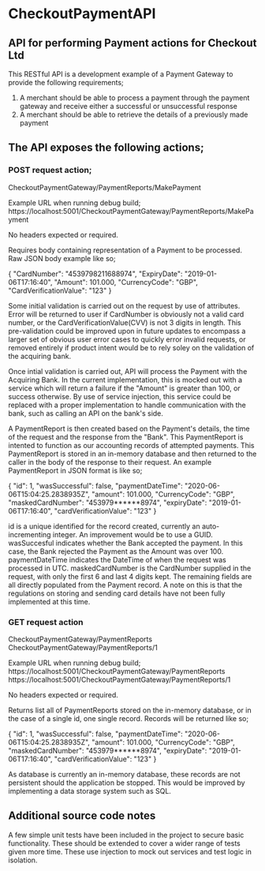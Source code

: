 # CheckoutPaymentAPI
## API for performing Payment actions for Checkout Ltd

This RESTful API is a development example of a Payment Gateway to provide the following requirements;

1. A merchant should be able to process a payment through the payment gateway and receive either a
successful or unsuccessful response
2. A merchant should be able to retrieve the details of a previously made payment

## The API exposes the following actions;

### POST request action;
CheckoutPaymentGateway/PaymentReports/MakePayment

Example URL when running debug build;
https://localhost:5001/CheckoutPaymentGateway/PaymentReports/MakePayment

No headers expected or required.

Requires body containing representation of a Payment to be processed. Raw JSON body example like so;

{
        "CardNumber": "4539798211688974",
        "ExpiryDate": "2019-01-06T17:16:40",
        "Amount": 101.000,
        "CurrencyCode": "GBP",
        "CardVerificationValue": "123"
}

Some initial validation is carried out on the request by use of attributes. Error will be returned to user if CardNumber is obviously not a valid card number, or the CardVerificationValue(CVV) is not 3 digits in length. This pre-validation could be improved upon in future updates to encompass a larger set of obvious user error cases to quickly error invalid requests, or removed entirely if product intent would be to rely soley on the validation of the acquiring bank.

Once intial validation is carried out, API will process the Payment with the Acquiring Bank. In the current implementation, this is mocked out with a service which will return a failure if the "Amount" is greater than 100, or success otherwise. By use of service injection, this service could be replaced with a proper implementation to handle communication with the bank, such as calling an API on the bank's side.

A PaymentReport is then created based on the Payment's details, the time of the request and the response from the "Bank". This PaymentReport is intented to function as our accounting records of attempted payments. This PaymentReport is stored in an in-memory database and then returned to the caller in the body of the response to their request. An example PaymentReport in JSON format is like so;

{
    "id": 1,
    "wasSuccessful": false,
    "paymentDateTime": "2020-06-06T15:04:25.2838935Z",
    "amount": 101.000,
    "CurrencyCode": "GBP",
    "maskedCardNumber": "453979******8974",
    "expiryDate": "2019-01-06T17:16:40",
    "cardVerificationValue": "123"
}

id is a unique identified for the record created, currently an auto-incrementing integer. An improvement would be to use a GUID.
wasSuccesful indicates whether the Bank accepted the payment. In this case, the Bank rejected the Payment as the Amount was over 100.
paymentDateTime indicates the DateTime of when the request was processed in UTC.
maskedCardNumber is the CardNumber supplied in the request, with only the first 6 and last 4 digits kept.
The remaining fields are all directly populated from the Payment record. A note on this is that the regulations on storing and sending card details have not been fully implemented at this time.

### GET request action
CheckoutPaymentGateway/PaymentReports
CheckoutPaymentGateway/PaymentReports/1

Example URL when running debug build;
https://localhost:5001/CheckoutPaymentGateway/PaymentReports
https://localhost:5001/CheckoutPaymentGateway/PaymentReports/1

No headers expected or required.

Returns list all of PaymentReports stored on the in-memory database, or in the case of a single id, one single record.
Records will be returned like so;

{
    "id": 1,
    "wasSuccessful": false,
    "paymentDateTime": "2020-06-06T15:04:25.2838935Z",
    "amount": 101.000,
    "CurrencyCode": "GBP",
    "maskedCardNumber": "453979******8974",
    "expiryDate": "2019-01-06T17:16:40",
    "cardVerificationValue": "123"
}

As database is currently an in-memory database, these records are not persistent should the application be stopped. This would be improved by implementing a data storage system such as SQL.

## Additional source code notes
A few simple unit tests have been included in the project to secure basic functionality. These should be extended to cover a wider range of tests given more time. These use injection to mock out services and test logic in isolation.
